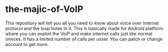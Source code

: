 # the-majic-of-VoIP
This repository will tell you all you need to know about voice over internet protocol and the loop holes in it.
This is basically made for Android platform where you can exploit the VoiP and make internet calls just like normal onnces.
It has a limited number of calls per usser. You can patch or change account to get more.  
